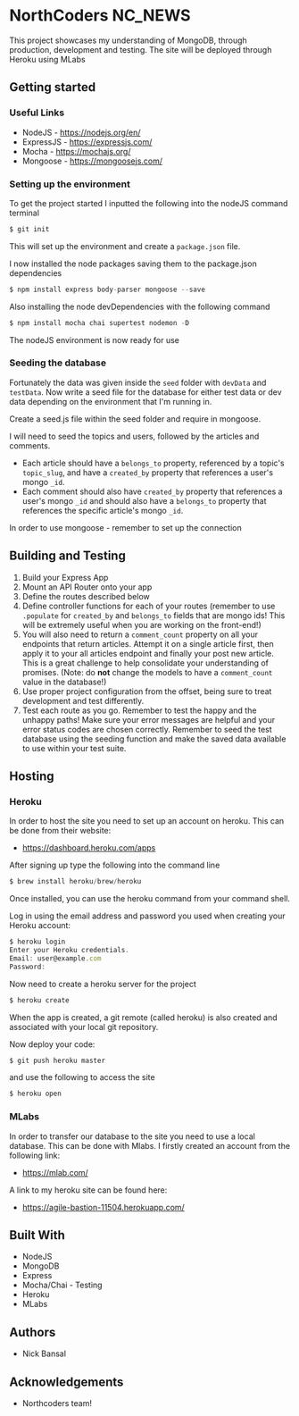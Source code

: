 # NorthCoders NC_NEWS
This project showcases my understanding of MongoDB, through production, development and testing. The site will be deployed through Heroku using MLabs

## Getting started

### Useful Links

* NodeJS - https://nodejs.org/en/
* ExpressJS - https://expressjs.com/
* Mocha - https://mochajs.org/
* Mongoose - https://mongoosejs.com/


### Setting up the environment 

To get the project started I inputted the following into the nodeJS command terminal
```js
$ git init
```
This will set up the environment and create a `package.json` file.

I now installed the node packages saving them to the package.json dependencies
```js
$ npm install express body-parser mongoose --save
```
Also installing the node devDependencies with the following command
```js
$ npm install mocha chai supertest nodemon -D
```
The nodeJS environment is now ready for use

### Seeding the database
Fortunately the data was given inside the `seed` folder with `devData` and `testData`. Now write a seed file for the database for either test data or dev data depending on the environment that I'm running in.

Create a seed.js file within the seed folder and require in mongoose. 

I will need to seed the topics and users, followed by the articles and comments. 

* Each article should have a `belongs_to` property, referenced by a topic's `topic_slug`, and have a `created_by` property that references a user's mongo `_id`. 
* Each comment should also have `created_by` property that references a user's mongo `_id` and should also have a `belongs_to` property that references the specific article's mongo `_id`.

In order to use mongoose - remember to set up the connection

## Building and Testing

1.  Build your Express App
2.  Mount an API Router onto your app
3.  Define the routes described below
4.  Define controller functions for each of your routes (remember to use `.populate` for `created_by` and `belongs_to` fields that are mongo ids! This will be extremely useful when you are working on the front-end!)
5.  You will also need to return a `comment_count` property on all your endpoints that return articles. Attempt it on a single article first, then apply it to your all articles endpoint and finally your post new article. This is a great challenge to help consolidate your understanding of promises. (Note: do __not__ change the models to have a `comment_count` value in the database!)
6.  Use proper project configuration from the offset, being sure to treat development and test differently.
7.  Test each route as you go. Remember to test the happy and the unhappy paths! Make sure your error messages are helpful and your error status codes are chosen correctly. Remember to seed the test database using the seeding function and make the saved data available to use within your test suite.

## Hosting
### Heroku

In order to host the site you need to set up an account on heroku. This can be done from their website:

* https://dashboard.heroku.com/apps 

After signing up type the following into the command line 
```js
$ brew install heroku/brew/heroku
```
Once installed, you can use the heroku command from your command shell.

Log in using the email address and password you used when creating your Heroku account:
```js
$ heroku login
Enter your Heroku credentials.
Email: user@example.com
Password:
```
Now need to create a heroku server for the project
```js
$ heroku create
```
When the app is created, a git remote (called heroku) is also created and associated with your local git repository.

Now deploy your code:
```js
$ git push heroku master
```
and use the following to access the site
```js
$ heroku open
```

### MLabs

In order to transfer our database to the site you need to use a local database. This can be done with Mlabs. I firstly created an account from the following link:

* https://mlab.com/

A link to my heroku site can be found here:
*  https://agile-bastion-11504.herokuapp.com/

## Built With
* NodeJS
* MongoDB
* Express
* Mocha/Chai - Testing
* Heroku
* MLabs

## Authors
* Nick Bansal

## Acknowledgements
* Northcoders team!